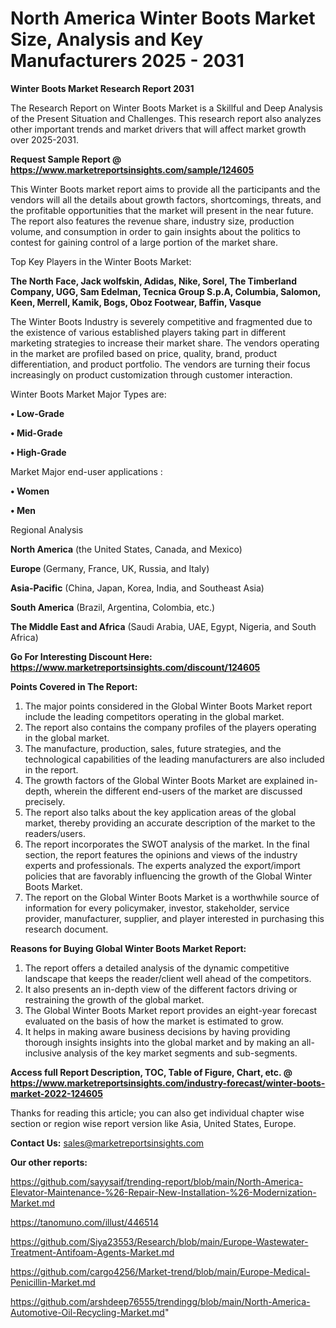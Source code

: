 # North America Winter Boots Market Size, Analysis and Key Manufacturers 2025 - 2031

<strong>Winter Boots Market Research Report 2031</strong>

The Research Report on Winter Boots Market is a Skillful and Deep Analysis of the Present Situation and Challenges. This research report also analyzes other important trends and market drivers that will affect market growth over 2025-2031.

<strong>Request Sample Report @ <a href=https://www.marketreportsinsights.com/sample/124605>https://www.marketreportsinsights.com/sample/124605</a></strong>

This Winter Boots market report aims to provide all the participants and the vendors will all the details about growth factors, shortcomings, threats, and the profitable opportunities that the market will present in the near future. The report also features the revenue share, industry size, production volume, and consumption in order to gain insights about the politics to contest for gaining control of a large portion of the market share.

Top Key Players in the Winter Boots Market:

<strong>The North Face, Jack wolfskin, Adidas, Nike, Sorel, The Timberland Company, UGG, Sam Edelman, Tecnica Group S.p.A, Columbia, Salomon, Keen, Merrell, Kamik, Bogs, Oboz Footwear, Baffin, Vasque</strong>

The Winter Boots Industry is severely competitive and fragmented due to the existence of various established players taking part in different marketing strategies to increase their market share. The vendors operating in the market are profiled based on price, quality, brand, product differentiation, and product portfolio. The vendors are turning their focus increasingly on product customization through customer interaction.

Winter Boots Market Major Types are:

<strong>• Low-Grade

• Mid-Grade

• High-Grade</strong>

Market Major end-user applications :

<strong>• Women

• Men</strong>

Regional Analysis

</u><strong><b>North America</b></strong> (the United States, Canada, and Mexico)

<strong><b>Europe </b></strong>(Germany, France, UK, Russia, and Italy)

<strong><b>Asia-Pacific</b></strong> (China, Japan, Korea, India, and Southeast Asia)

<strong><b>South America</b></strong> (Brazil, Argentina, Colombia, etc.)

<strong><b>The Middle East and Africa</b></strong> (Saudi Arabia, UAE, Egypt, Nigeria, and South Africa)

<strong>Go For Interesting Discount Here: <a href=https://www.marketreportsinsights.com/discount/124605>https://www.marketreportsinsights.com/discount/124605</a></strong>

<strong>Points Covered in The Report:</strong>
<ol>
  <li>The major points considered in the Global Winter Boots Market report include the leading competitors operating in the global market.</li>
  <li>The report also contains the company profiles of the players operating in the global market.</li>
  <li>The manufacture, production, sales, future strategies, and the technological capabilities of the leading manufacturers are also included in the report.</li>
  <li>The growth factors of the Global Winter Boots Market are explained in-depth, wherein the different end-users of the market are discussed precisely.</li>
  <li>The report also talks about the key application areas of the global market, thereby providing an accurate description of the market to the readers/users.</li>
  <li>The report incorporates the SWOT analysis of the market. In the final section, the report features the opinions and views of the industry experts and professionals. The experts analyzed the export/import policies that are favorably influencing the growth of the Global Winter Boots Market.</li>
  <li>The report on the Global Winter Boots Market is a worthwhile source of information for every policymaker, investor, stakeholder, service provider, manufacturer, supplier, and player interested in purchasing this research document.</li>
</ol>
<strong>Reasons for Buying Global Winter Boots Market Report:</strong>

<ol>
  <li>The report offers a detailed analysis of the dynamic competitive landscape that keeps the reader/client well ahead of the competitors.</li>
  <li>It also presents an in-depth view of the different factors driving or restraining the growth of the global market.</li>
  <li>The Global Winter Boots Market report provides an eight-year forecast evaluated on the basis of how the market is estimated to grow.</li>
  <li>It helps in making aware business decisions by having providing thorough insights insights into the global market and by making an all-inclusive analysis of the key market segments and sub-segments.</li>
</ol>
<strong>Access full Report Description, TOC, Table of Figure, Chart, etc. @ <a href=https://www.marketreportsinsights.com/industry-forecast/winter-boots-market-2022-124605>https://www.marketreportsinsights.com/industry-forecast/winter-boots-market-2022-124605</a></strong>


Thanks for reading this article; you can also get individual chapter wise section or region wise report version like Asia, United States, Europe.

<strong>Contact Us:</strong>
sales@marketreportsinsights.com

<strong>Our other reports:</strong>

<a href=https://github.com/sayysaif/trending-report/blob/main/North-America-Elevator-Maintenance-%26-Repair-New-Installation-%26-Modernization-Market.md>https://github.com/sayysaif/trending-report/blob/main/North-America-Elevator-Maintenance-%26-Repair-New-Installation-%26-Modernization-Market.md</a>

<a href=https://tanomuno.com/illust/446514>https://tanomuno.com/illust/446514</a>

<a href=https://github.com/Siya23553/Research/blob/main/Europe-Wastewater-Treatment-Antifoam-Agents-Market.md>https://github.com/Siya23553/Research/blob/main/Europe-Wastewater-Treatment-Antifoam-Agents-Market.md</a>

<a href=https://github.com/cargo4256/Market-trend/blob/main/Europe-Medical-Penicillin-Market.md>https://github.com/cargo4256/Market-trend/blob/main/Europe-Medical-Penicillin-Market.md</a>

<a href=https://github.com/arshdeep76555/trendingg/blob/main/North-America-Automotive-Oil-Recycling-Market.md>https://github.com/arshdeep76555/trendingg/blob/main/North-America-Automotive-Oil-Recycling-Market.md</a>"
